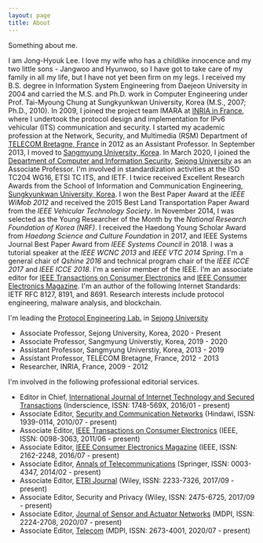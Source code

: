 ```yaml
---
layout: page
title: About
---
```


Something about me.

I am Jong-Hyouk Lee. I love my wife who has a childlike innocence and my two little sons - Jangwoo and Hyunwoo, so I have got to take care of my family in all my life, but I have not yet been firm on my legs. I received my B.S. degree in Information System Engineering from Daejeon University in 2004 and carried the M.S. and Ph.D. work in Computer Engineering under Prof. Tai-Myoung Chung at Sungkyunkwan University, Korea (M.S., 2007; Ph.D., 2010). In 2009, I joined the project team IMARA at [INRIA in France](https://www.inria.fr/fr), where I undertook the protocol design and implementation for IPv6 vehicular (ITS) communication and security. I started my academic profession at the Network, Security, and Multimedia (RSM) Department of [TELECOM Bretagne, France](https://www.imt-atlantique.fr/fr) in 2012 as an Assistant Professor. In September 2013, I moved to [Sangmyung University, Korea](https://www.smu.ac.kr/). In March 2020, I joined the [Department of Computer and Information Security](http://home.sejong.ac.kr/~isdpt/), [Sejong University](http://eng.sejong.ac.kr/index.do) as an Associate Professor. I'm involved in standardization activities at the ISO TC204 WG16, ETSI TC ITS, and IETF. I twice received Excellent Research Awards from the School of Information and Communication Engineering, [Sungkyunkwan University, Korea](https://www.skku.ac.kr/skku/). I won the Best Paper Award at the *IEEE WiMob 2012* and received the 2015 Best Land Transportation Paper Award from the *IEEE Vehicular Technology Society*. In November 2014, I was selected as the Young Researcher of the Month by the *National Research Foundation of Korea (NRF)*. I received the Haedong Young Scholar Award from *Haedong Science and Culture Foundation* in 2017, and IEEE Systems Journal Best Paper Award from *IEEE Systems Council* in 2018. I was a tutorial speaker at the *IEEE WCNC 2013* and *IEEE VTC 2014 Spring*. I'm a general chair of *Qshine 2016* and technical program chair of the *IEEE ICCE 2017* and *IEEE ICCE 2018*. I'm a senior member of the IEEE. I'm an associate editor for [IEEE Transactions on Consumer Electronics](https://cesoc.ieee.org/publications/ieee-transactions-on-consumer-electronics.html) and [IEEE Consumer Electronics Magazine](https://cesoc.ieee.org/publications/ce-magazine.html). I'm an author of the following Internet Standards: IETF RFC 8127, 8191, and 8691. Research interests include protocol engineering, malware analysis, and blockchain.

I'm leading the [Protocol Engineering Lab.](pel.sejong.ac.kr) in [Sejong University](http://eng.sejong.ac.kr/index.do)

- Associate Professor, Sejong University, Korea, 2020 - Present
- Associate Professor, Sangmyung Universtiy, Korea, 2019 - 2020
- Assistant Professor, Sangmyung Universtiy, Korea, 2013 - 2019
- Assistant Professor, TELECOM Bretagne, France, 2012 - 2013
- Researcher, INRIA, France, 2009 - 2012

I'm involved in the following professional editorial services.

- Editor in Chief, [International Journal of Internet Technology and Secured Transactions](https://www.inderscience.com/jhome.php?jcode=ijitst) (Inderscience, ISSN: 1748-569X, 2016/01 - present)
- Associate Editor, [Security and Communication Networks](https://www.hindawi.com/journals/scn/) (Hindawi, ISSN: 1939-0114, 2010/07 - present)
- Associate Editor, [IEEE Transactions on Consumer Electronics](https://ieeexplore.ieee.org/xpl/RecentIssue.jsp?punumber=30) (IEEE, ISSN: 0098-3063, 2011/06 - present)
- Associate Editor, [IEEE Consumer Electronics Magazine](https://ieeexplore.ieee.org/xpl/RecentIssue.jsp?punumber=5962380) (IEEE, ISSN: 2162-2248, 2016/07 - present)
- Associate Editor, [Annals of Telecommunications](https://www.springer.com/journal/12243) (Springer, ISSN: 0003-4347, 2014/02 - present)
- Associate Editor, [ETRI Journal](https://onlinelibrary.wiley.com/journal/22337326) (Wiley, ISSN: 2233-7326, 2017/09 - present)
- Associate Editor, Security and Privacy (Wiley, ISSN: 2475-6725, 2017/09 - present)
- Associate Editor, [Journal of Sensor and Actuator Networks](https://www.mdpi.com/journal/jsan) (MDPI, ISSN: 2224-2708, 2020/07 - present)
- Associate Editor, [Telecom](https://www.mdpi.com/journal/telecom) (MDPI, ISSN: 2673-4001, 2020/07 - present) 
